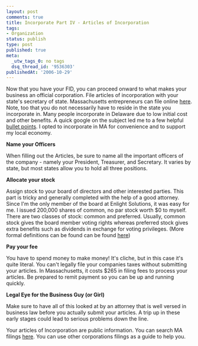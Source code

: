```yaml
---
layout: post
comments: true
title: Incorporate Part IV - Articles of Incorporation
tags:
- Organization
status: publish
type: post
published: true
meta:
  _utw_tags_0: no tags
  dsq_thread_id: '9536303'
publishedAt: '2006-10-29'
---
```


<p>Now that you have your FID, you can proceed onward to what makes your business an official corporation. File articles of incorporation with your state's secretary of state. Massachusetts entrepreneurs can file online <a title="MA SOC" href="http://www.sec.state.ma.us/cor/coridx.htm">here</a>. Note, too that you do not necessarily have to reside in the state you incorporate in. Many people incorporate in Delaware due to low initial cost and other benefits. A quick google on the subject led me to a few helpful <a href="http://www.delawareintercorp.com/why.htm">bullet points</a>. I opted to incorporate in MA for convenience and to support my local economy.</p>
<p><strong>Name your Officers</strong></p>
<p>When filling out the Articles, be sure to name all the important officers of the company - namely your President, Treasurer, and Secretary.  It varies by state, but most states allow you to hold all three positions.</p>
<p><strong>Allocate your stock</strong></p>
<p>Assign stock to your board of directors and other interested parties. This part is tricky and generally completed with the help of a good attorney. Since I'm the only member of the board at Enlight Solutions, it was easy for me. I issued 200,000 shares of common, no par stock worth $0  to myself. There are two classes of stock: common and preferred. Usually, common stock gives the board member voting rights whereas preferred stock gives extra benefits such as dividends in exchange for voting privileges. (More formal definitions can be found can be found <a title="LearnAboutLaw" href="http://www.learnaboutlaw.com/glossary.htm">here</a>)</p>
<p><strong>Pay your fee</strong></p>
<p>You have to spend money to make money! It's cliche, but in this case it's quite literal. You can't legally file your companies taxes without submitting your articles. In Massachusetts, it costs $265 in filing fees to process your articles. Be prepared to remit payment so you can be up and running quickly.</p>

<p><strong> Legal Eye for the Business Guy (or Girl) </strong></p>
<p>Make sure to have all of this looked at by an attorney that is well versed in business law before you actually submit your articles. A trip up in these early stages could lead to serious problems down the line.</p>
<p>Your articles of Incorporation are public information. You can search MA filings <a href="http://corp.sec.state.ma.us/corp/corpsearch/corpsearchinput.asp">here</a>. You can use other corporations filings as a guide to help you.
</p>
